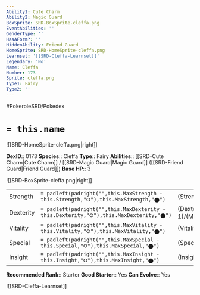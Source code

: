 ```yaml
---
Ability1: Cute Charm
Ability2: Magic Guard
BoxSprite: SRD-BoxSprite-cleffa.png
EventAbilities: ''
GenderType: ''
HasAForm?: ''
HiddenAbility: Friend Guard
HomeSprite: SRD-HomeSprite-cleffa.png
Learnset: '[[SRD-Cleffa-Learnset]]'
Legendary: 'No'
Name: Cleffa
Number: 173
Sprite: cleffa.png
Type1: Fairy
Type2: ''
---
```


#PokeroleSRD/Pokedex

# `= this.name`

![[SRD-HomeSprite-cleffa.png|right]]

**DexID**:: 0173
**Species**:: Cleffa
**Type**:: Fairy
**Abilities**:: [[SRD-Cute Charm|Cute Charm]] / [[SRD-Magic Guard|Magic Guard]] ([[SRD-Friend Guard|Friend Guard]])
**Base HP**:: 3

![[SRD-BoxSprite-cleffa.png|right]]

|           |                                                                                        |                                          |
| --------- | -------------------------------------------------------------------------------------- | ---------------------------------------- |
| Strength  | `= padleft(padright("",this.MaxStrength - this.Strength,"⭘"),this.MaxStrength,"⬤")`    | (Strength::1)/(MaxStrength::3)   |
| Dexterity | `= padleft(padright("",this.MaxDexterity - this.Dexterity,"⭘"),this.MaxDexterity,"⬤")` | (Dexterity:: 1)/(MaxDexterity::2) |
| Vitality  | `= padleft(padright("",this.MaxVitality - this.Vitality,"⭘"),this.MaxVitality,"⬤")`    | (Vitality::1)/(MaxVitality::3)   |
| Special   | `= padleft(padright("",this.MaxSpecial - this.Special,"⭘"),this.MaxSpecial,"⬤")`       | (Special::2)/(MaxSpecial::4)     |
| Insight   | `= padleft(padright("",this.MaxInsight - this.Insight,"⭘"),this.MaxInsight,"⬤")`       | (Insight::2)/(MaxInsight::4)     |

**Recommended Rank**:: Starter
**Good Starter**:: Yes
**Can Evolve**:: Yes

![[SRD-Cleffa-Learnset]]